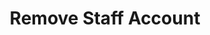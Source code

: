 ---
title: Remove Staff Account
excerpt: Deactivates an existing account of staff user.
api:
  file: v2.json
  operationId: remove-staff-account
deprecated: false
hidden: false
metadata:
  title: ''
  description: ''
  robots: index
next:
  description: ''
---
